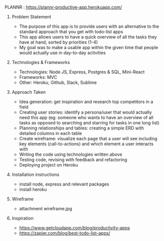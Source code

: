 PLANNR : https://plannr-productive-app.herokuapp.com/ 

1. Problem Statement
	- The purpose of this app is to provide users with an alternative to the standard approach that you get with todo-list apps
	- This app allows users to have a quick overview of all the tasks they have at hand, sorted by priorities (1-4)
	- My goal was to make a usable app within the given time that people would actually use in day-to-day activities

2. Technologies & Frameworks
	- Technologies: Node JS, Express, Postgres & SQL, Mini-React
	- Frameworks: MVC
	- Other: Heroku, Github, Slack, Sublime

3. Approach Taken
	- Idea generation: get inspiration and research top competitors in a field
	- Creating user stories: identify a persona/user that would actually need this app (eg: someone who wants to have an overview of all tasks as opposed to searching and starring for tasks in one long list)
	- Planning relationships and tables: creating a simple ERD with detailed columns in each table
	- Create wireframe: visualize each page that a user will see including key elements (call-to-actions) and which element a user interacts with
	- Writing the code using technologies written above
	- Testing code, revising with feedback and refactoring
	- Deploying project on Heroku

4. Installation instructions
	- install node, express and relevant packages
	- install heroku

5. Wireframe
	- attachment wireframe.jpg

6. Inspiration
	- https://www.getcloudapp.com/blog/productivity-apps
	- https://zapier.com/blog/best-todo-list-apps/